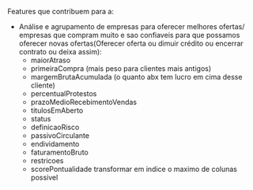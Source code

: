 Features que contribuem para a:
* Análise e agrupamento de empresas para oferecer melhores ofertas/ empresas que compram muito e sao confiaveis para que possamos oferecer novas ofertas(Oferecer oferta ou dimuir crédito ou encerrar contrato ou deixa assim):
    * maiorAtraso
    * primeiraCompra (mais peso para clientes mais antigos)
    * margemBrutaAcumulada (o quanto abx tem lucro em cima desse cliente)
    * percentualProtestos
    * prazoMedioRecebimentoVendas
    * titulosEmAberto
    * status
    * definicaoRisco
    * passivoCirculante
    * endividamento
    * faturamentoBruto
    * restricoes
    * scorePontualidade
    transformar em indice o maximo de colunas possivel
